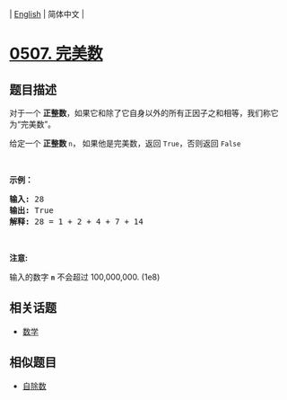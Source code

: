 
| [English](README_EN.md) | 简体中文 |
# [0507. 完美数](https://leetcode-cn.com/problems/perfect-number/)
## 题目描述
<p>对于一个&nbsp;<strong>正整数</strong>，如果它和除了它自身以外的所有正因子之和相等，我们称它为&ldquo;完美数&rdquo;。</p>

<p>给定一个&nbsp;<strong>正整数&nbsp;</strong><code>n</code>，&nbsp;如果他是完美数，返回&nbsp;<code>True</code>，否则返回&nbsp;<code>False</code></p>

<p>&nbsp;</p>

<p><strong>示例：</strong></p>

<pre>
<strong>输入:</strong> 28
<strong>输出:</strong> True
<strong>解释:</strong> 28 = 1 + 2 + 4 + 7 + 14
</pre>

<p>&nbsp;</p>

<p><strong>注意:</strong></p>

<p>输入的数字&nbsp;<strong><code>n</code></strong> 不会超过 100,000,000. (1e8)</p>

## 相关话题
- [数学](https://leetcode-cn.com/tag/math)
## 相似题目
- [自除数](../self-dividing-numbers/README.md)
